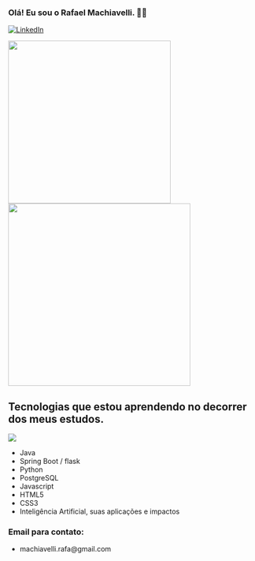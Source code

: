 

### Olá! Eu sou o Rafael Machiavelli. 🤙🏼  

[![LinkedIn](https://img.shields.io/badge/LinkedIn-0077B5?style=for-the-badge&logo=linkedin&logoColor=white)](https://www.linkedin.com/in/rafael-luna-mach)

<div>
   <img width="330" src="https://github-readme-stats.vercel.app/api/top-langs/?username=devlmach&layout=compact&theme=merko" /> 
   <img width="370" src="https://github-readme-stats.vercel.app/api?username=devlmach&show_icons=true&theme=merko" />
</div>

## Tecnologias que estou aprendendo no decorrer dos meus estudos.

<div>
   <img src="https://skillicons.dev/icons?i=java,spring,python,flask,postgresql,javascript,html,css"/>
   <ul>
      <li> Java </li>
      <li> Spring Boot / flask </li> 
      <li> Python </li>
      <li> PostgreSQL </li>
      <li> Javascript </li>
      <li> HTML5 </li>
      <li> CSS3 </li>
      <li> Inteligência Artificial, suas aplicações e impactos </li>
   </ul>

### Email para contato:
<ul>
    <li>
        <p> machiavelli.rafa@gmail.com
    </li>
</ul>
